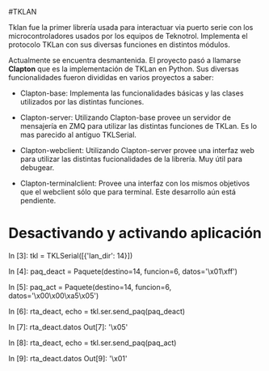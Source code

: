 #TKLAN

Tklan fue la primer librería usada para interactuar via puerto serie con los microcontroladores usados por los equipos de Teknotrol.
Implementa el protocolo TKLan con sus diversas funciones en distintos módulos.

Actualmente se encuentra desmantenida. El proyecto pasó a llamarse **Clapton** que es la implementación de TKLan en Python.
Sus diversas funcionalidades fueron divididas en varios proyectos a saber:

 * Clapton-base: Implementa las funcionalidades básicas y las clases utilizados por las distintas funciones.

 * Clapton-server: Utilizando Clapton-base provee un servidor de mensajería en ZMQ para utilizar las distintas funciones de TKLan. Es lo mas parecido al antiguo TKLSerial.

 * Clapton-webclient: Utilizando Clapton-server provee una interfaz web para utilizar las distintas fucionalidades de la librería. Muy útil para debugear.

 * Clapton-terminalclient: Provee una interfaz con los mismos objetivos que el webclient sólo que para terminal. Este desarrollo aún está pendiente.



# Desactivando y activando aplicación

In [3]: tkl = TKLSerial([{'lan_dir': 14}])

In [4]: paq_deact = Paquete(destino=14, funcion=6, datos='\x01\xff')

In [5]: paq_act = Paquete(destino=14, funcion=6, datos='\x00\x00\xa5\x05')

In [6]: rta_deact, echo = tkl.ser.send_paq(paq_deact)

In [7]: rta_deact.datos
Out[7]: '\x05'

In [8]: rta_deact, echo = tkl.ser.send_paq(paq_act)

In [9]: rta_deact.datos
Out[9]: '\x01'
